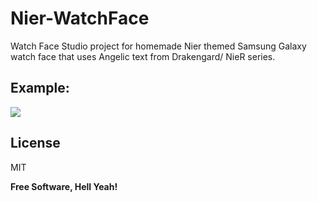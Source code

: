 # Nier-WatchFace

Watch Face Studio project for homemade Nier themed Samsung Galaxy watch face that uses Angelic text from Drakengard/ NieR series.

## Example:

![](https://i.imgur.com/H8WNGN2.png)


## License

MIT

**Free Software, Hell Yeah!**
